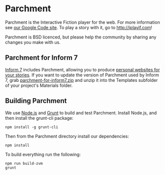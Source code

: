 Parchment
=========

Parchment is the Interactive Fiction player for the web. For more information see [our Google Code site](http://code.google.com/p/parchment). To play a story with it, go to <http://iplayif.com>!

Parchment is BSD licenced, but please help the community by sharing any changes you make with us.

Parchment for Inform 7
----------------------

[Inform 7](http://inform7.com/) includes Parchment, allowing you to produce [personal websites for your stories](http://inform7.com/learn/man/doc394.html). If you want to update the version of Parchment used by Inform 7, grab [parchment-for-inform7.zip](https://raw.github.com/curiousdannii/parchment/master/lib/parchment-for-inform7.zip) and unzip it into the Templates subfolder of your project's Materials folder.

Building Parchment
-----------------

We use [Node.js](http://nodejs.org/) and [Grunt](http://gruntjs.com/) to build and test Parchment. Install Node.js, and then install the grunt-cli package:

```
npm install -g grunt-cli
```

Then from the Parchment directory install our dependencies:

```
npm install
```

To build everything run the following:

```
npm run build-zvm
grunt
```
